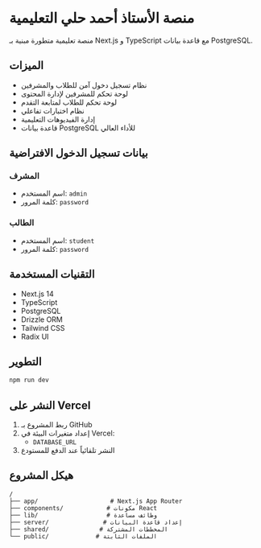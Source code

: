 # منصة الأستاذ أحمد حلي التعليمية

منصة تعليمية متطورة مبنية بـ Next.js و TypeScript مع قاعدة بيانات PostgreSQL.

## الميزات

- نظام تسجيل دخول آمن للطلاب والمشرفين
- لوحة تحكم للمشرفين لإدارة المحتوى
- لوحة تحكم للطلاب لمتابعة التقدم
- نظام اختبارات تفاعلي
- إدارة الفيديوهات التعليمية
- قاعدة بيانات PostgreSQL للأداء العالي

## بيانات تسجيل الدخول الافتراضية

### المشرف
- اسم المستخدم: `admin`
- كلمة المرور: `password`

### الطالب
- اسم المستخدم: `student`  
- كلمة المرور: `password`

## التقنيات المستخدمة

- Next.js 14
- TypeScript
- PostgreSQL
- Drizzle ORM
- Tailwind CSS
- Radix UI

## التطوير

```bash
npm run dev
```

## النشر على Vercel

1. ربط المشروع بـ GitHub
2. إعداد متغيرات البيئة في Vercel:
   - `DATABASE_URL`
3. النشر تلقائياً عند الدفع للمستودع

## هيكل المشروع

```
/
├── app/                    # Next.js App Router
├── components/            # مكونات React
├── lib/                   # وظائف مساعدة
├── server/               # إعداد قاعدة البيانات
├── shared/              # المخططات المشتركة
└── public/             # الملفات الثابتة
```